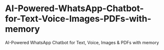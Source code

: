# AI-Powered-WhatsApp-Chatbot-for-Text-Voice-Images-PDFs-with-memory
AI-Powered WhatsApp Chatbot for Text, Voice, Images &amp; PDFs with memory

